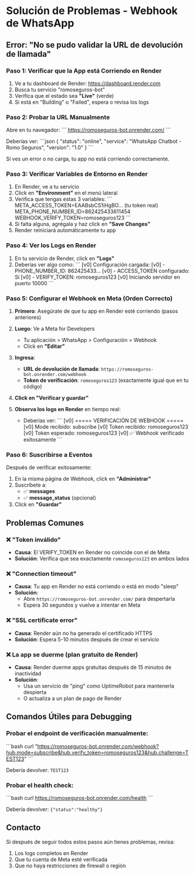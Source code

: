 # Solución de Problemas - Webhook de WhatsApp

## Error: "No se pudo validar la URL de devolución de llamada"

### Paso 1: Verificar que la App está Corriendo en Render

1. Ve a tu dashboard de Render: https://dashboard.render.com
2. Busca tu servicio "romoseguros-bot"
3. Verifica que el estado sea **"Live"** (verde)
4. Si está en "Building" o "Failed", espera o revisa los logs

### Paso 2: Probar la URL Manualmente

Abre en tu navegador:
\`\`\`
https://romoseguros-bot.onrender.com/
\`\`\`

Deberías ver:
\`\`\`json
{
  "status": "online",
  "service": "WhatsApp Chatbot - Romo Seguros",
  "version": "1.0"
}
\`\`\`

Si ves un error o no carga, tu app no está corriendo correctamente.

### Paso 3: Verificar Variables de Entorno en Render

1. En Render, ve a tu servicio
2. Click en **"Environment"** en el menú lateral
3. Verifica que tengas estas 3 variables:
   \`\`\`
   META_ACCESS_TOKEN=EAABsbCS1iHgBO... (tu token real)
   META_PHONE_NUMBER_ID=862425433611454
   WEBHOOK_VERIFY_TOKEN=romoseguros123
   \`\`\`
4. Si falta alguna, agrégala y haz click en **"Save Changes"**
5. Render reiniciará automáticamente tu app

### Paso 4: Ver los Logs en Render

1. En tu servicio de Render, click en **"Logs"**
2. Deberías ver algo como:
   \`\`\`
   [v0] Configuración cargada:
   [v0] - PHONE_NUMBER_ID: 862425433...
   [v0] - ACCESS_TOKEN configurado: Sí
   [v0] - VERIFY_TOKEN: romoseguros123
   [v0] Iniciando servidor en puerto 10000
   \`\`\`

### Paso 5: Configurar el Webhook en Meta (Orden Correcto)

1. **Primero**: Asegúrate de que tu app en Render esté corriendo (pasos anteriores)

2. **Luego**: Ve a Meta for Developers
   - Tu aplicación > WhatsApp > Configuración > Webhook
   - Click en **"Editar"**

3. **Ingresa**:
   - **URL de devolución de llamada**: `https://romoseguros-bot.onrender.com/webhook`
   - **Token de verificación**: `romoseguros123` (exactamente igual que en tu código)

4. **Click en "Verificar y guardar"**

5. **Observa los logs en Render** en tiempo real:
   - Deberías ver:
   \`\`\`
   [v0] ===== VERIFICACIÓN DE WEBHOOK =====
   [v0] Mode recibido: subscribe
   [v0] Token recibido: romoseguros123
   [v0] Token esperado: romoseguros123
   [v0] ✅ Webhook verificado exitosamente
   \`\`\`

### Paso 6: Suscribirse a Eventos

Después de verificar exitosamente:

1. En la misma página de Webhook, click en **"Administrar"**
2. Suscríbete a:
   - ✅ **messages**
   - ✅ **message_status** (opcional)
3. Click en **"Guardar"**

## Problemas Comunes

### ❌ "Token inválido"
- **Causa**: El VERIFY_TOKEN en Render no coincide con el de Meta
- **Solución**: Verifica que sea exactamente `romoseguros123` en ambos lados

### ❌ "Connection timeout"
- **Causa**: Tu app en Render no está corriendo o está en modo "sleep"
- **Solución**: 
  - Abre `https://romoseguros-bot.onrender.com/` para despertarla
  - Espera 30 segundos y vuelve a intentar en Meta

### ❌ "SSL certificate error"
- **Causa**: Render aún no ha generado el certificado HTTPS
- **Solución**: Espera 5-10 minutos después de crear el servicio

### ❌ La app se duerme (plan gratuito de Render)
- **Causa**: Render duerme apps gratuitas después de 15 minutos de inactividad
- **Solución**: 
  - Usa un servicio de "ping" como UptimeRobot para mantenerla despierta
  - O actualiza a un plan de pago de Render

## Comandos Útiles para Debugging

### Probar el endpoint de verificación manualmente:
\`\`\`bash
curl "https://romoseguros-bot.onrender.com/webhook?hub.mode=subscribe&hub.verify_token=romoseguros123&hub.challenge=TEST123"
\`\`\`

Debería devolver: `TEST123`

### Probar el health check:
\`\`\`bash
curl https://romoseguros-bot.onrender.com/health
\`\`\`

Debería devolver: `{"status":"healthy"}`

## Contacto

Si después de seguir todos estos pasos aún tienes problemas, revisa:
1. Los logs completos en Render
2. Que tu cuenta de Meta esté verificada
3. Que no haya restricciones de firewall o región
